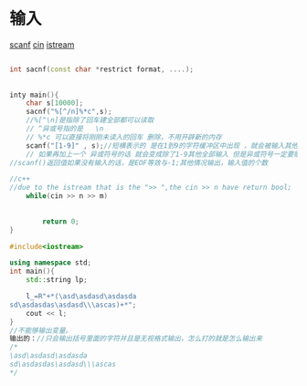 # 输入





[scanf](https://en.cppreference.com/w/c/io/fscanf)  [cin](https://en.cppreference.com/w/cpp/io/cin) [istream](https://en.cppreference.com/w/cpp/io/basic_istream)      

```c++

int sacnf(const char *restrict format, ....);    
 
    
inty main(){    
	char s[10000];
	sacnf("%[^/n]%*c",s);
	//%[^\n]是指除了回车建全部都可以读取
	// ^异或号指的是   \n 
	// %*c 可以直接将刚刚未读入的回车 删除，不用开辟新的内存
	scanf("[1-9]" , s);//短横表示的 是在1到9的字符缓冲区中出现 ，就会被输入其他的不被输入，
	// 如果再加上一个 异或符号的话 就会变成除了1-9其他全部输入 但是异或符号一定要贴近 左括号
//scanf()返回值如果没有输入的话，是EOF等效与-1;其他情况输出，输入值的个数

//c++
//due to the istream that is the ">> ",the cin >> n have return bool;  
	while(cin >> n >> m)  
 
        
        return 0;
}
```



```c++
#include<iostream>

using namespace std;
int main(){
	std::string lp;

	l_=R"+*(\asd\asdasd\asdasda
sd\asdasdas\asdasd\\\ascas)+*";
	cout << l;
}
//不能够输出变量。
输出的：//只会输出括号里面的字符并且是无视格式输出，怎么打的就是怎么输出来
/*
\asd\asdasd\asdasda
sd\asdasdas\asdasd\\\ascas
*/


```







